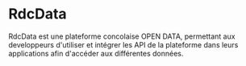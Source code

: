# RdcData
RdcData est une plateforme concolaise OPEN DATA, permettant aux developpeurs d'utiliser et intégrer les API de la plateforme dans leurs applications afin d'accéder aux différentes données.
